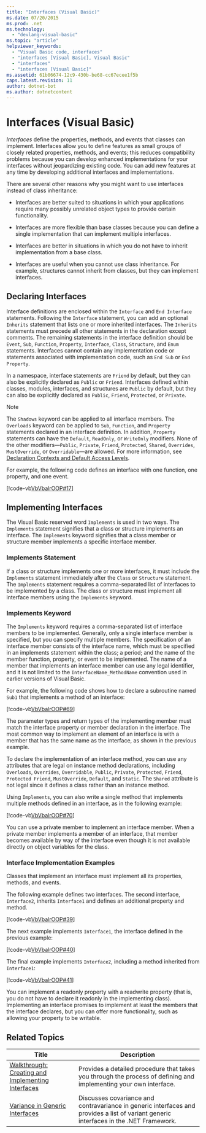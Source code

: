 ```yaml
---
title: "Interfaces (Visual Basic)"
ms.date: 07/20/2015
ms.prod: .net
ms.technology: 
  - "devlang-visual-basic"
ms.topic: "article"
helpviewer_keywords: 
  - "Visual Basic code, interfaces"
  - "interfaces [Visual Basic], Visual Basic"
  - "interfaces"
  - "interfaces [Visual Basic]"
ms.assetid: 61b06674-12c9-430b-be68-cc67ecee1f5b
caps.latest.revision: 11
author: dotnet-bot
ms.author: dotnetcontent
---
```

# Interfaces (Visual Basic)
*Interfaces* define the properties, methods, and events that classes can implement. Interfaces allow you to define features as small groups of closely related properties, methods, and events; this reduces compatibility problems because you can develop enhanced implementations for your interfaces without jeopardizing existing code. You can add new features at any time by developing additional interfaces and implementations.  

 There are several other reasons why you might want to use interfaces instead of class inheritance:  

-   Interfaces are better suited to situations in which your applications require many possibly unrelated object types to provide certain functionality.  

-   Interfaces are more flexible than base classes because you can define a single implementation that can implement multiple interfaces.  

-   Interfaces are better in situations in which you do not have to inherit implementation from a base class.  

-   Interfaces are useful when you cannot use class inheritance. For example, structures cannot inherit from classes, but they can implement interfaces.  

## Declaring Interfaces  
 Interface definitions are enclosed within the `Interface` and `End Interface` statements. Following the `Interface` statement, you can add an optional `Inherits` statement that lists one or more inherited interfaces. The `Inherits` statements must precede all other statements in the declaration except comments. The remaining statements in the interface definition should be `Event`, `Sub`, `Function`, `Property`, `Interface`, `Class`, `Structure`, and `Enum` statements. Interfaces cannot contain any implementation code or statements associated with implementation code, such as `End Sub` or `End Property`.  

 In a namespace, interface statements are `Friend` by default, but they can also be explicitly declared as `Public` or `Friend`. Interfaces defined within classes, modules, interfaces, and structures are `Public` by default, but they can also be explicitly declared as `Public`, `Friend`, `Protected`, or `Private`.  

> [!NOTE]
>  The `Shadows` keyword can be applied to all interface members. The `Overloads` keyword can be applied to `Sub`, `Function`, and `Property` statements declared in an interface definition. In addition, `Property` statements can have the `Default`, `ReadOnly`, or `WriteOnly` modifiers. None of the other modifiers—`Public`, `Private`, `Friend`, `Protected`, `Shared`, `Overrides`, `MustOverride`, or `Overridable`—are allowed. For more information, see [Declaration Contexts and Default Access Levels](../../../../visual-basic/language-reference/statements/declaration-contexts-and-default-access-levels.md).  

 For example, the following code defines an interface with one function, one property, and one event.  

 [!code-vb[VbVbalrOOP#17](../../../../visual-basic/misc/codesnippet/VisualBasic/index_1.vb)]  

## Implementing Interfaces  
 The Visual Basic reserved word `Implements` is used in two ways. The `Implements` statement signifies that a class or structure implements an interface. The `Implements` keyword signifies that a class member or structure member implements a specific interface member.  

### Implements Statement  
 If a class or structure implements one or more interfaces, it must include the `Implements` statement immediately after the `Class` or `Structure` statement. The `Implements` statement requires a comma-separated list of interfaces to be implemented by a class. The class or structure must implement all interface members using the `Implements` keyword.  

### Implements Keyword  
 The `Implements` keyword requires a comma-separated list of interface members to be implemented. Generally, only a single interface member is specified, but you can specify multiple members. The specification of an interface member consists of the interface name, which must be specified in an implements statement within the class; a period; and the name of the member function, property, or event to be implemented. The name of a member that implements an interface member can use any legal identifier, and it is not limited to the `InterfaceName_MethodName` convention used in earlier versions of Visual Basic.  

 For example, the following code shows how to declare a subroutine named `Sub1` that implements a method of an interface:  

 [!code-vb[VbVbalrOOP#69](../../../../visual-basic/misc/codesnippet/VisualBasic/index_2.vb)]  

 The parameter types and return types of the implementing member must match the interface property or member declaration in the interface. The most common way to implement an element of an interface is with a member that has the same name as the interface, as shown in the previous example.  

 To declare the implementation of an interface method, you can use any attributes that are legal on instance method declarations, including `Overloads`, `Overrides`, `Overridable`, `Public`, `Private`, `Protected`, `Friend`, `Protected Friend`, `MustOverride`, `Default`, and `Static`. The `Shared` attribute is not legal since it defines a class rather than an instance method.  

 Using `Implements`, you can also write a single method that implements multiple methods defined in an interface, as in the following example:  

 [!code-vb[VbVbalrOOP#70](../../../../visual-basic/misc/codesnippet/VisualBasic/index_3.vb)]  

 You can use a private member to implement an interface member. When a private member implements a member of an interface, that member becomes available by way of the interface even though it is not available directly on object variables for the class.  

### Interface Implementation Examples  
 Classes that implement an interface must implement all its properties, methods, and events.  

 The following example defines two interfaces. The second interface, `Interface2`, inherits `Interface1` and defines an additional property and method.  

 [!code-vb[VbVbalrOOP#39](../../../../visual-basic/misc/codesnippet/VisualBasic/index_4.vb)]  

 The next example implements `Interface1`, the interface defined in the previous example:  

 [!code-vb[VbVbalrOOP#40](../../../../visual-basic/misc/codesnippet/VisualBasic/index_5.vb)]  

 The final example implements `Interface2`, including a method inherited from `Interface1`:  

 [!code-vb[VbVbalrOOP#41](../../../../visual-basic/misc/codesnippet/VisualBasic/index_6.vb)]  

 You can implement a readonly property with a readwrite property (that is, you do not have to declare it readonly in the implementing class).  Implementing an interface promises to implement at least the members that the interface declares, but you can offer more functionality, such as allowing your property to be writable.  

## Related Topics  


|                                                                                      Title                                                                                       |                                                              Description                                                               |
|----------------------------------------------------------------------------------------------------------------------------------------------------------------------------------|----------------------------------------------------------------------------------------------------------------------------------------|
| [Walkthrough: Creating and Implementing Interfaces](../../../../visual-basic/programming-guide/language-features/interfaces/walkthrough-creating-and-implementing-interfaces.md) |           Provides a detailed procedure that takes you through the process of defining and implementing your own interface.            |
|                                   [Variance in Generic Interfaces](../../concepts/covariance-contravariance/variance-in-generic-interfaces.md)                                   | Discusses covariance and contravariance in generic interfaces and provides a list of variant generic interfaces in the .NET Framework. |

